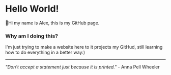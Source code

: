 # Hello World! 
Hi my name is Alex, this is my GitHub page.


### Why am I doing this?
I'm just trying to make a website here to it projects my GitHud, still learning how to do everything in a better way:)

---
_"Don't accept a statement just because it is printed."_ - Anna Pell Wheeler 


